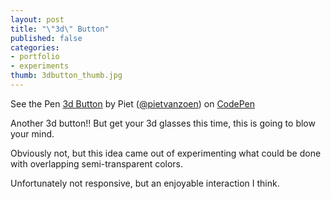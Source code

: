 ```yaml
---
layout: post
title: "\"3d\" Button"
published: false
categories:
- portfolio
- experiments
thumb: 3dbutton_thumb.jpg
---
```


<p data-height="268" data-theme-id="0" data-slug-hash="HtiAG" data-user="pietvanzoen" data-default-tab="result" class='codepen'>See the Pen <a href='http://codepen.io/pietvanzoen/pen/HtiAG'>3d Button</a> by Piet (<a href='http://codepen.io/pietvanzoen'>@pietvanzoen</a>) on <a href='http://codepen.io'>CodePen</a></p>
<script async src="//codepen.io/assets/embed/ei.js"></script>

Another 3d button!! But get your 3d glasses this time, this is going to blow your mind. 

Obviously not, but this idea came out of experimenting what could be done with overlapping semi-transparent colors. 

Unfortunately not responsive, but an enjoyable interaction I think. 
